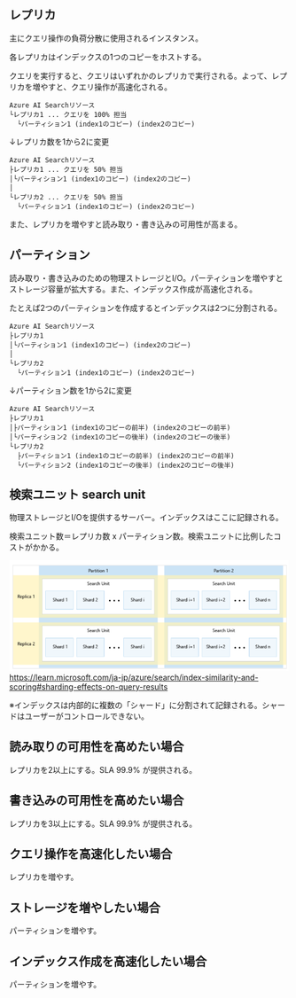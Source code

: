 
## レプリカ

主にクエリ操作の負荷分散に使用されるインスタンス。

各レプリカはインデックスの1つのコピーをホストする。

クエリを実行すると、クエリはいずれかのレプリカで実行される。よって、レプリカを増やすと、クエリ操作が高速化される。

```
Azure AI Searchリソース
└レプリカ1 ... クエリを 100% 担当
  └パーティション1 (index1のコピー) (index2のコピー)
```
↓レプリカ数を1から2に変更
```
Azure AI Searchリソース
├レプリカ1 ... クエリを 50% 担当
│└パーティション1 (index1のコピー) (index2のコピー)
│
└レプリカ2 ... クエリを 50% 担当
  └パーティション1 (index1のコピー) (index2のコピー)
```

また、レプリカを増やすと読み取り・書き込みの可用性が高まる。

## パーティション

読み取り・書き込みのための物理ストレージとI/O。パーティションを増やすとストレージ容量が拡大する。また、インデックス作成が高速化される。

たとえば2つのパーティションを作成するとインデックスは2つに分割される。

```
Azure AI Searchリソース
├レプリカ1
│└パーティション1 (index1のコピー) (index2のコピー)
│
└レプリカ2
  └パーティション1 (index1のコピー) (index2のコピー)
```
↓パーティション数を1から2に変更
```
Azure AI Searchリソース
├レプリカ1
│├パーティション1 (index1のコピーの前半) (index2のコピーの前半)
│└パーティション2 (index1のコピーの後半) (index2のコピーの後半)
└レプリカ2
  ├パーティション1 (index1のコピーの前半) (index2のコピーの前半)
  └パーティション2 (index1のコピーの後半) (index2のコピーの後半)
```

## 検索ユニット search unit

物理ストレージとI/Oを提供するサーバー。インデックスはここに記録される。

検索ユニット数＝レプリカ数 x パーティション数。検索ユニットに比例したコストがかかる。

![alt text](image.png)
https://learn.microsoft.com/ja-jp/azure/search/index-similarity-and-scoring#sharding-effects-on-query-results

※インデックスは内部的に複数の「シャード」に分割されて記録される。シャードはユーザーがコントロールできない。

## 読み取りの可用性を高めたい場合

レプリカを2以上にする。SLA 99.9% が提供される。

## 書き込みの可用性を高めたい場合

レプリカを3以上にする。SLA 99.9% が提供される。

## クエリ操作を高速化したい場合

レプリカを増やす。

## ストレージを増やしたい場合

パーティションを増やす。

## インデックス作成を高速化したい場合

パーティションを増やす。
